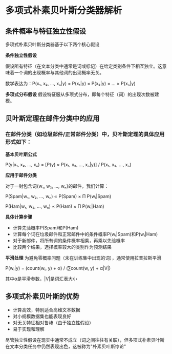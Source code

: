 # 多项式朴素贝叶斯分类器解析

## 条件概率与特征独立性假设

多项式朴素贝叶斯分类器基于以下两个核心假设

**条件独立性假设**

   假设所有特征（在文本分类中通常是词或标记）在给定类别条件下相互独立。这意味着一个词的出现概率与其他词的出现概率无关。

   数学表达为：P(x₁, x₂, ..., xₙ|y) = P(x₁|y) × P(x₂|y) × ... × P(xₙ|y)
   
**多项式分布假设**
   假设特征服从多项式分布，即每个特征（词）的出现次数被建模。

## 贝叶斯定理在邮件分类中的应用

### 在邮件分类（如垃圾邮件/正常邮件分类）中，贝叶斯定理的具体应用形式如下：

**基本贝叶斯公式**
   
   P(y|x₁, x₂, ..., xₙ) = [P(y) × P(x₁, x₂, ..., xₙ|y)] / P(x₁, x₂, ..., xₙ)

**应用于邮件分类**
   
   对于一封包含词{w₁, w₂, ..., wₙ}的邮件，我们计算：
   
   P(Spam|w₁, w₂, ..., wₙ) ∝ P(Spam) × Π P(wᵢ|Spam)
   
   P(Ham|w₁, w₂, ..., wₙ) ∝ P(Ham) × Π P(wᵢ|Ham)

**具体计算步骤**
- 计算先验概率P(Spam)和P(Ham)
- 计算每个词在垃圾邮件和正常邮件中的条件概率P(wᵢ|Spam)和P(wᵢ|Ham)
- 对于新邮件，将所有词的条件概率相乘，再乘以先验概率
- 比较两个结果，选择概率较大的类别作为预测结果

**平滑处理**
   为避免零概率问题（未在训练集中出现的词），通常使用拉普拉斯平滑
   
   P(wᵢ|y) = (count(wᵢ, y) + α) / (∑count(w, y) + α|V|)
   
   其中α是平滑参数，|V|是词汇表大小

## 多项式朴素贝叶斯的优势

- 计算高效，特别适合高维文本数据
- 对小规模数据集也能表现良好
- 对无关特征相对鲁棒（由于独立性假设）
- 易于实现和理解

尽管独立性假设在现实中通常不成立（词之间往往有关联），但多项式朴素贝叶斯在文本分类任务中仍然表现出色，这被称为"朴素贝叶斯悖论"



